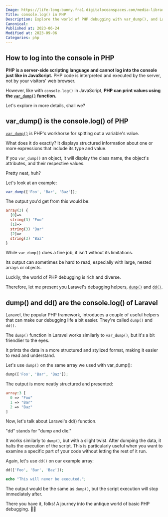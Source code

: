 ```yaml
---
Image: https://life-long-bunny.fra1.digitaloceanspaces.com/media-library/production/38/3371_ywedey.jpg
Title: console.log() in PHP
Description: Explore the world of PHP debugging with var_dump(), and Laravel's friendlier alternatives, dump() and dd(). Much charm, such useful!
Canonical: 
Published at: 2023-06-24
Modified at: 2023-09-06
Categories: php
---
```


## How to log into the console in PHP

**PHP is a server-side scripting language and cannot log into the console just like in JavaScript.** PHP code is interpreted and executed by the server, not by your visitors' web browser.

However, like with `console.log()` in JavaScript, **PHP can print values using the [`var_dump()`](https://www.php.net/var_dump) function.**

Let's explore in more details, shall we?

## var_dump() is the console.log() of PHP

[`var_dump()`](https://www.php.net/var_dump) is PHP's workhorse for spitting out a variable's value. 

What does it do exactly? It displays structured information about one or more expressions that include its type and value.

If you `var_dump()` an object, it will display the class name, the object's attributes, and their respective values.

Pretty neat, huh?

Let's look at an example:

```php
var_dump(['Foo', 'Bar', 'Baz']);
```

The output you'd get from this would be:

```php
array(3) {
  [0]=>
  string(3) "Foo"
  [1]=>
  string(3) "Bar"
  [2]=>
  string(3) "Baz"
}
```

While `var_dump()` does a fine job, it isn't without its limitations.

Its output can sometimes be hard to read, especially with large, nested arrays or objects.

Luckily, the world of PHP debugging is rich and diverse.

Therefore, let me present you Laravel's debugging helpers, [`dump()`](https://laravel.com/docs/10.x/helpers#method-dump) and [`dd()`](https://laravel.com/docs/10.x/helpers#method-dd).

## dump() and dd() are the console.log() of Laravel

Laravel, the popular PHP framework, introduces a couple of useful helpers that can make our debugging life a bit easier. They're called `dump()` and `dd()`.

The `dump()` function in Laravel works similarly to `var_dump()`, but it's a bit friendlier to the eyes.

It prints the data in a more structured and stylized format, making it easier to read and understand.

Let's use `dump()` on the same array we used with var_dump():

```php
dump(['Foo', 'Bar', 'Baz']);
```

The output is more neatly structured and presented:

```php
array:3 [
  0 => "Foo"
  1 => "Bar"
  2 => "Baz"
]
```

Now, let's talk about Laravel's dd() function.

"dd" stands for "dump and die."

It works similarly to `dump()`, but with a slight twist. After dumping the data, it halts the execution of the script. This is particularly useful when you want to examine a specific part of your code without letting the rest of it run.

Again, let's use `dd()` on our example array:

```php
dd(['Foo', 'Bar', 'Baz']);

echo "This will never be executed.";
```

The output would be the same as `dump()`, but the script execution will stop immediately after.

There you have it, folks! A journey into the antique world of basic PHP debugging. 👴🏻

